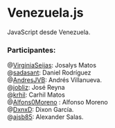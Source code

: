 
# Venezuela.js

JavaScript desde Venezuela.

### Participantes:

@[VirginiaSeijas](http://twitter.com/VirginiaSeijas): Josalys Matos <br/>
@[sadasant](http://twitter.com/sadasant): Daniel Rodríguez  <br/>
@[AndresJVB](http://twitter.com/AndresJVB): Andrés Villanueva. <br/>
@[jobliz](http://twitter.com/jobliz): José Reyna <br/>
@[krhil](http://twitter.com/krhil): Carhil Matos <br/>
@[Alfons0Moreno](http://twitter.com/Alfons0Moreno) : Alfonso Moreno <br/>
@[DxnxD](http://twitter.com/DxnxD): Dixon García. <br/>
@[ajsb85](http://twitter.com/ajsb85): Alexander Salas. <br/>

